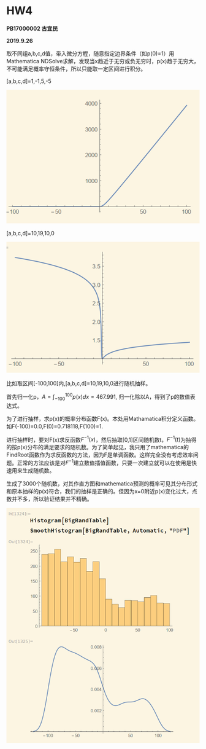 # HW4

**PB17000002 古宜民**

**2019.9.26**

取不同组a,b,c,d值，带入微分方程，随意指定边界条件（如p(0)=1）用Mathematica NDSolve求解，发现当x趋近于无穷或负无穷时，p(x)趋于无穷大，不可能满足概率守恒条件，所以只能取一定区间进行积分。

[a,b,c,d]=1,-1,5,-5

![](./p1.png)

[a,b,c,d]=10,19,10,0

![](./p2.png)

比如取区间[-100,100]内,[a,b,c,d]=10,19,10,0进行随机抽样。

首先归一化p，$A=\int_{-100}^{100}p(x)dx=467.991$, 归一化除以A，得到了p的数值表达式。

为了进行抽样，求p(x)的概率分布函数F(x)。本处用Mathamatica积分定义函数。如F(-100)=0.0,F(0)=0.718118,F(100)=1.

进行抽样时，要对F(x)求反函数$F^{-1}(x)$，然后抽取[0,1]区间随机数t，$F^{-1}(t)$为抽得的按p(x)分布的满足要求的随机数。为了简单起见，我只用了mathematica的FindRoot函数作为求反函数的方法，因为F是单调函数。这样完全没有考虑效率问题。正常的方法应该是对$F^{-1}$建立数值插值函数，只要一次建立就可以在使用是快速用来生成随机数。

生成了3000个随机数，对其作直方图和mathematica预测的概率可见其分布形式和原本抽样的p(x)符合，我们的抽样是正确的。但因为x=0附近p(x)变化过大，点数并不多，所以验证结果并不精确。

![](./p3.png)




